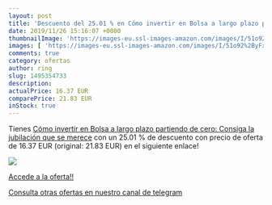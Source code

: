 ```yaml
---
layout: post
title: 'Descuento del 25.01 % en Cómo invertir en Bolsa a largo plazo par'
date: 2019/11/26 15:16:07 +0000
thumbnailImage: 'https://images-eu.ssl-images-amazon.com/images/I/51o92%2ByFxFL._SL200_.jpg'
images: [ 'https://images-eu.ssl-images-amazon.com/images/I/51o92%2ByFxFL._SL200_.jpg' ]
comments: true
category: ofertas
author: ring
slug: 1495354733
description:
actualPrice: 16.37 EUR
comparePrice: 21.83 EUR
inStock: true
---
```


Tienes [Cómo invertir en Bolsa a largo plazo partiendo de cero: Consiga la jubilación que se merece](https://www.amazon.com/dp/1495354733/?tag=redken08-20) con un 25.01 % de descuento con precio de oferta de 16.37 EUR (original: 21.83 EUR) en el siguiente enlace!

[![](https://images-eu.ssl-images-amazon.com/images/I/51o92%2ByFxFL._SL200_.jpg)](https://www.amazon.com/dp/1495354733/?tag=redken08-20)

[Accede a la oferta!!](https://www.amazon.com/dp/1495354733/?tag=redken08-20)

[Consulta otras ofertas en nuestro canal de telegram](https://t.me/s/ofertas25)
